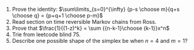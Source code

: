 1. Prove the identity: $\sum\limits_{s=0}^{\infty} {p-s \choose m}{q+s \choose q} = {p+q+1 \choose p-m}$
2. Read section on time reversible Markov chains from Ross.
3. Prove that $\frac{1}{(1-z)^k} = \sum {{n-k-1}\choose {k-1}}x^n$
4. Trie from leetcode blind 75.
5. Describe one possible shape of the simplex be when $n=4$ and $m=1$?
